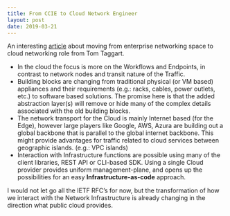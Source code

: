 ```yaml
---
title: From CCIE to Cloud Network Engineer
layout: post
date: 2019-03-21
---
```

An interesting [article](https://cloud.google.com/blog/products/networking/from-ccie-to-google-cloud-network-engineer-four-things-to-think-about) about moving from enterprise networking space to cloud networking role from Tom Taggart. 

- In the cloud the focus is more on the Workflows and Endpoints, in contrast to network nodes and transit nature of the Traffic. 
- Building blocks are changing from traditional physical (or VM based) appliances and their requirements (e.g.: racks, cables, power outlets, etc.) to software based solutions. The promise here is that the added abstraction layer(s) will remove or hide many of the complex details associated with the old building blocks. 
- The network transport for the Cloud is mainly Internet based (for the Edge), however large players like Google, AWS, Azura are building out a global backbone that is parallel to the global internet backbone. This might provide advantages for traffic related to cloud services between geographic islands. (e.g.: VPC islands)
- Interaction with Infrastructure functions are possible using many of the client libraries, REST API or CLI-based SDK. Using a single Cloud provider provides uniform management-plane, and opens up the possibilities for an easy **Infrastructure-as-code** approach. 

I would not let go all the IETF RFC’s for now, but the transformation of how we interact with the Network Infrastructure is already changing in the direction what public cloud provides. 
